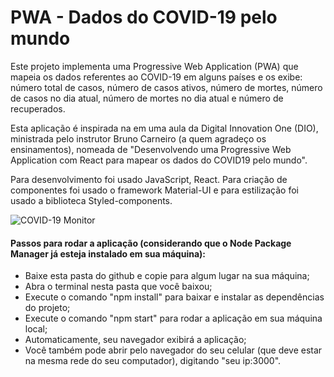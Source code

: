# PWA - Dados do COVID-19 pelo mundo

Este projeto implementa uma Progressive Web Application (PWA) que mapeia os dados referentes ao COVID-19 em alguns países e os exibe: número total de casos, número de casos ativos, número de mortes, número de casos no dia atual, número de mortes no dia atual e número de recuperados.

Esta aplicação é inspirada na em uma aula da Digital Innovation One (DIO), ministrada pelo instrutor Bruno Carneiro (a quem agradeço os ensinamentos), nomeada de "Desenvolvendo uma Progressive Web Application com React para mapear os dados do COVID19 pelo mundo". 

Para desenvolvimento foi usado JavaScript, React. Para criação de componentes foi usado o framework Material-UI e para estilização foi usado a biblioteca Styled-components.

![COVID-19 Monitor](https://i.imgur.com/nYG4KyJ.png)

#### Passos para rodar a aplicação (considerando que o Node Package Manager já esteja instalado em sua máquina):
- Baixe esta pasta do github e copie para algum lugar na sua máquina;
- Abra o terminal nesta pasta que você baixou;
- Execute o comando "npm install" para baixar e instalar as dependências do projeto;
- Execute o comando "npm start" para rodar a aplicação em sua máquina local;
- Automaticamente, seu navegador exibirá a aplicação;
- Você também pode abrir pelo navegador do seu celular (que deve estar na mesma rede do seu computador), digitando "seu ip:3000".
